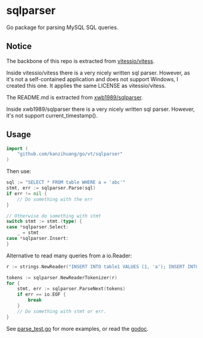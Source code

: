 # sqlparser

Go package for parsing MySQL SQL queries.

## Notice

The backbone of this repo is extracted from [vitessio/vitess](https://github.com/vitessio/vitess).

Inside vitessio/vitess there is a very nicely written sql parser. However, as it's not a self-contained application and does not support Windows, I created this one.
It applies the same LICENSE as vitessio/vitess.

The README.md is extracted from [xwb1989/sqlparser](https://github.com/xwb1989/sqlparser).

Inside xwb1989/sqlparser there is a very nicely written sql parser. However, it's not support current_timestamp().

## Usage

```go
import (
    "github.com/kanzihuang/go/vt/sqlparser"
)
```

Then use:

```go
sql := "SELECT * FROM table WHERE a = 'abc'"
stmt, err := sqlparser.Parse(sql)
if err != nil {
	// Do something with the err
}

// Otherwise do something with stmt
switch stmt := stmt.(type) {
case *sqlparser.Select:
	_ = stmt
case *sqlparser.Insert:
}
```

Alternative to read many queries from a io.Reader:

```go
r := strings.NewReader("INSERT INTO table1 VALUES (1, 'a'); INSERT INTO table2 VALUES (3, 4);")

tokens := sqlparser.NewReaderTokenizer(r)
for {
	stmt, err := sqlparser.ParseNext(tokens)
	if err == io.EOF {
		break
	}
	// Do something with stmt or err.
}
```

See [parse_test.go](https://github.com/kanzihuang/vitess/blob/sqlparser/go/vt/sqlparser/parse_test.go) for more examples, or read the [godoc](https://pkg.go.dev/github.com/kanzihuang/vitess/go/vt/sqlparser).
